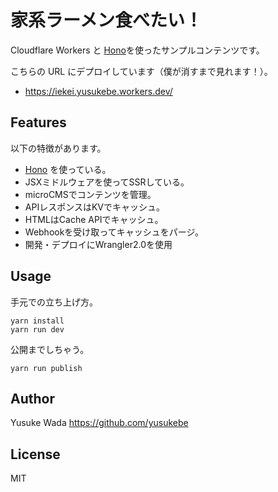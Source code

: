 # 家系ラーメン食べたい！

Cloudflare Workers と [Hono](https://github.com/yusukebe/hono)を使ったサンプルコンテンツです。

こちらの URL にデプロイしています（僕が消すまで見れます！）。

- <https://iekei.yusukebe.workers.dev/>

## Features

以下の特徴があります。

- [Hono](https://github.com/yusukebe/hono) を使っている。
- JSXミドルウェアを使ってSSRしている。
- microCMSでコンテンツを管理。
- APIレスポンスはKVでキャッシュ。
- HTMLはCache APIでキャッシュ。
- Webhookを受け取ってキャッシュをパージ。
- 開発・デプロイにWrangler2.0を使用

## Usage

手元での立ち上げ方。

```
yarn install
yarn run dev
```

公開までしちゃう。

```
yarn run publish
```

## Author

Yusuke Wada <https://github.com/yusukebe>

## License

MIT
